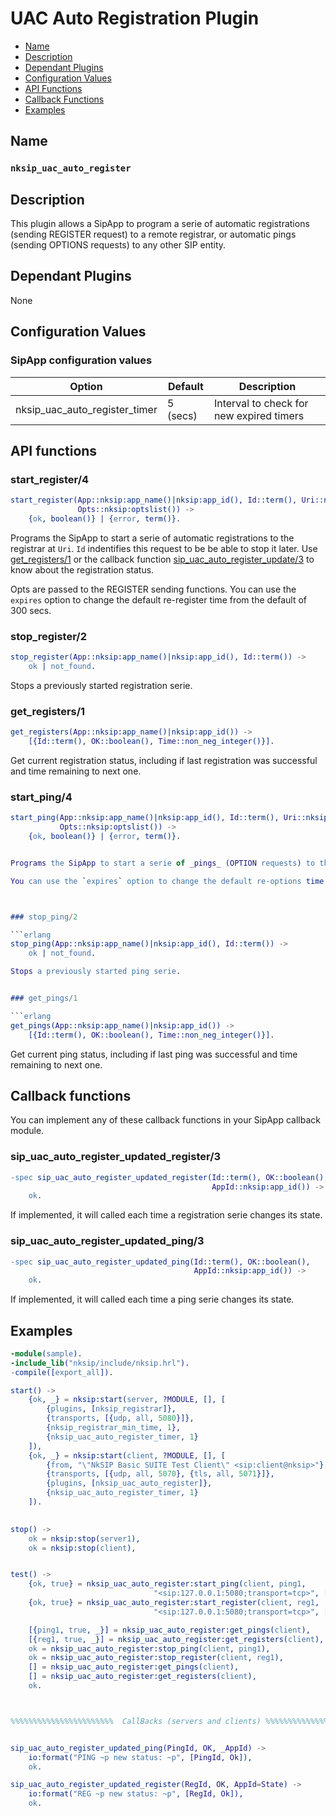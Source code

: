 # UAC Auto Registration Plugin

* [Name](#name)
* [Description](#description)
* [Dependant Plugins](#dependant-plugins)
* [Configuration Values](#configuration-values)
* [API Functions](#api-functions)
* [Callback Functions](#callback-functions)
* [Examples](#examples)


## Name
### `nksip_uac_auto_register`


## Description

This plugin allows a SipApp to program a serie of automatic registrations (sending REGISTER request) to a remote registrar, or automatic pings (sending OPTIONS requests) to any other SIP entity.


## Dependant Plugins

None


## Configuration Values

### SipApp configuration values

Option|Default|Description
---|---|---
nksip_uac_auto_register_timer|5 (secs)|Interval to check for new expired timers


## API functions

### start_register/4 

```erlang
start_register(App::nksip:app_name()|nksip:app_id(), Id::term(), Uri::nksip:user_uri(), 
               Opts::nksip:optslist()) -> 
    {ok, boolean()} | {error, term()}.
```

Programs the SipApp to start a serie of automatic registrations to the registrar at `Uri`. `Id` indentifies this request to be be able to stop it later. Use [get_registers/1](#get_registers1) or the  callback function [sip_uac_auto_register_update/3](#sip_uac_auto_register_update3) to know about the registration status.

Opts are passed to the REGISTER sending functions. You can use the `expires` option to change the default re-register time from the default of 300 secs.


### stop_register/2

```erlang
stop_register(App::nksip:app_name()|nksip:app_id(), Id::term()) -> 
    ok | not_found.
```

Stops a previously started registration serie.


### get_registers/1

```erlang
get_registers(App::nksip:app_name()|nksip:app_id()) -> 
    [{Id::term(), OK::boolean(), Time::non_neg_integer()}].
```
Get current registration status, including if last registration was successful and time remaining to next one.
 

### start_ping/4

```erlang
start_ping(App::nksip:app_name()|nksip:app_id(), Id::term(), Uri::nksip:user_uri(), 
		   Opts::nksip:optslist()) -> 
    {ok, boolean()} | {error, term()}.


Programs the SipApp to start a serie of _pings_ (OPTION requests) to the SIP element at `Uri`. `Id` indentifies this request to be able to stop it later. Use [get_pings1](#get_pings1) or the callback function [sip_uac_auto_ping_update/3](#sip_uac_auto_ping_update3) to know about the ping status.

You can use the `expires` option to change the default re-options time from the default of 300 secs.



### stop_ping/2

```erlang
stop_ping(App::nksip:app_name()|nksip:app_id(), Id::term()) ->
    ok | not_found.

Stops a previously started ping serie.


### get_pings/1

```erlang
get_pings(App::nksip:app_name()|nksip:app_id()) -> 
    [{Id::term(), OK::boolean(), Time::non_neg_integer()}].
```

Get current ping status, including if last ping was successful and time remaining to next one.
 


## Callback functions

You can implement any of these callback functions in your SipApp callback module.



### sip_uac_auto_register_updated_register/3

```erlang
-spec sip_uac_auto_register_updated_register(Id::term(), OK::boolean(), 
                                             AppId::nksip:app_id()) ->
    ok.
```

If implemented, it will called each time a registration serie changes its state.


### sip_uac_auto_register_updated_ping/3

```erlang
-spec sip_uac_auto_register_updated_ping(Id::term(), OK::boolean(), 
                                         AppId::nksip:app_id()) ->
    ok.
```

If implemented, it will called each time a ping serie changes its state.


## Examples

```erlang
-module(sample).
-include_lib("nksip/include/nksip.hrl").
-compile([export_all]).

start() ->
    {ok, _} = nksip:start(server, ?MODULE, [], [
        {plugins, [nksip_registrar]},
        {transports, [{udp, all, 5080}]},
        {nksip_registrar_min_time, 1},
        {nksip_uac_auto_register_timer, 1}
    ]),
    {ok, _} = nksip:start(client, ?MODULE, [], [
        {from, "\"NkSIP Basic SUITE Test Client\" <sip:client@nksip>"},
        {transports, [{udp, all, 5070}, {tls, all, 5071}]},
        {plugins, [nksip_uac_auto_register]},
        {nksip_uac_auto_register_timer, 1}
    ]).
            

stop() ->
    ok = nksip:stop(server1),
    ok = nksip:stop(client),


test() ->
    {ok, true} = nksip_uac_auto_register:start_ping(client, ping1, 
                                "<sip:127.0.0.1:5080;transport=tcp>", [{expires, 5}]),
    {ok, true} = nksip_uac_auto_register:start_register(client, reg1, 
                                "<sip:127.0.0.1:5080;transport=tcp>", [{expires, 1}]),

    [{ping1, true, _}] = nksip_uac_auto_register:get_pings(client),
    [{reg1, true, _}] = nksip_uac_auto_register:get_registers(client),
    ok = nksip_uac_auto_register:stop_ping(client, ping1),
    ok = nksip_uac_auto_register:stop_register(client, reg1),
    [] = nksip_uac_auto_register:get_pings(client),
    [] = nksip_uac_auto_register:get_registers(client),
    ok.



%%%%%%%%%%%%%%%%%%%%%%%  CallBacks (servers and clients) %%%%%%%%%%%%%%%%%%%%%


sip_uac_auto_register_updated_ping(PingId, OK, _AppId) ->
    io:format("PING ~p new status: ~p", [PingId, Ok]),
    ok.

sip_uac_auto_register_updated_register(RegId, OK, AppId=State) ->
    io:format("REG ~p new status: ~p", [RegId, Ok]),
    ok.
```






